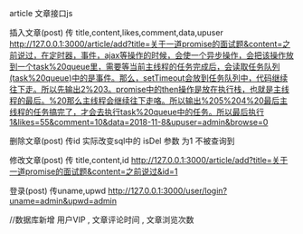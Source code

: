 article  文章接口js


插入文章(post)  传 title,content,likes,comment,data,upuser
http://127.0.0.1:3000/article/add?title=关于一道promise的面试题&content=之前说过，在定时器，事件，ajax等操作的时候，会使一个异步操作，会把该操作放到一个task%20queue里，需要等当前主线程的任务完成后，会读取任务队列(task%20queue)中的是事件。那么，setTimeout会放到任务队列中，代码继续往下走。所以先输出2%203。promise中的then操作是放在执行栈，也就是主线程的最后。%20那么主线程会继续往下走咯。所以输出%205%204%20最后主线程的任务搞完了，才会去执行task%20queue中的任务。所以最后执行1&likes=55&comment=10&data=2018-11-8&upuser=admin&browse=0

删除文章(post) 传id
实际改变sql中的 isDel 参数 为1  不被查询到

修改文章(post) 传 title,content,id
http://127.0.0.1:3000/article/add?title=关于一道promise的面试题&content=之前说过&id=1

登录(post) 传uname,upwd
http://127.0.0.1:3000/user/login?uname=admin&upwd=admin


//数据库新增 用户VIP , 文章评论时间 , 文章浏览次数